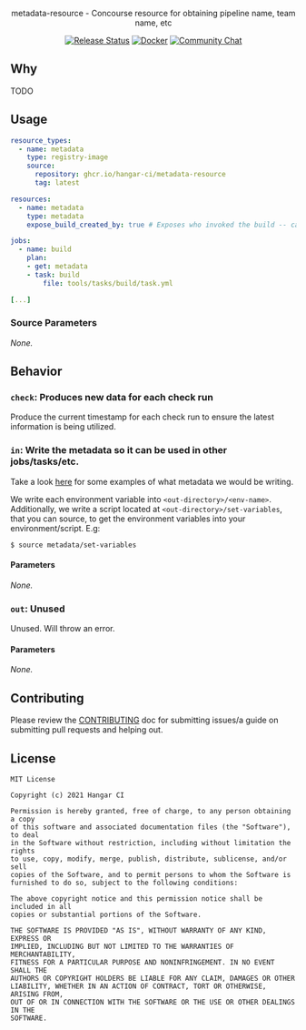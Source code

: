 <p align="center">metadata-resource - Concourse resource for obtaining pipeline name, team name, etc</p>
<p align="center">
  <a href="https://github.com/orgs/hangar-ci/packages?repo_name=metadata-resource"><img src="https://github.com/hangar-ci/metadata-resource/workflows/release/badge.svg" alt="Release Status"></a>
  <a href="https://github.com/orgs/hangar-ci/packages/container/metadata-resource/versions"><img src="https://img.shields.io/badge/Docker-hangar--ci%2Fmetadata--resource-blue.svg" alt="Docker"></a>
  <a href="https://liam.sh/chat"><img src="https://img.shields.io/badge/Community-Chat%20with%20us-green.svg" alt="Community Chat"></a>
</p>

## Why

TODO

## Usage

```yaml
resource_types:
  - name: metadata
    type: registry-image
    source:
      repository: ghcr.io/hangar-ci/metadata-resource
      tag: latest

resources:
  - name: metadata
    type: metadata
    expose_build_created_by: true # Exposes who invoked the build -- can only be specified for Concourse v7.0.0+!

jobs:
  - name: build
    plan:
    - get: metadata
    - task: build
        file: tools/tasks/build/task.yml

[...]
```

### Source Parameters

*None.*

## Behavior

### `check`: Produces new data for each check run

Produce the current timestamp for each check run to ensure the latest information is being utilized.

### `in`: Write the metadata so it can be used in other jobs/tasks/etc.

Take a look [here](https://github.com/hangar-ci/metadata-resource/blob/483d49a05e364513a74c4df71a80b18b507bcfca/resource/in#L9)
for some examples of what metadata we would be writing.

We write each environment variable into `<out-directory>/<env-name>`. Additionally, we write a script
located at `<out-directory>/set-variables`, that you can source, to get the environment variables into
your environment/script. E.g:

```console
$ source metadata/set-variables
```

#### Parameters

*None.*

### `out`: Unused

Unused. Will throw an error.

#### Parameters

*None.*

## Contributing

Please review the [CONTRIBUTING](CONTRIBUTING.md) doc for submitting issues/a guide
on submitting pull requests and helping out.

## License

```
MIT License

Copyright (c) 2021 Hangar CI

Permission is hereby granted, free of charge, to any person obtaining a copy
of this software and associated documentation files (the "Software"), to deal
in the Software without restriction, including without limitation the rights
to use, copy, modify, merge, publish, distribute, sublicense, and/or sell
copies of the Software, and to permit persons to whom the Software is
furnished to do so, subject to the following conditions:

The above copyright notice and this permission notice shall be included in all
copies or substantial portions of the Software.

THE SOFTWARE IS PROVIDED "AS IS", WITHOUT WARRANTY OF ANY KIND, EXPRESS OR
IMPLIED, INCLUDING BUT NOT LIMITED TO THE WARRANTIES OF MERCHANTABILITY,
FITNESS FOR A PARTICULAR PURPOSE AND NONINFRINGEMENT. IN NO EVENT SHALL THE
AUTHORS OR COPYRIGHT HOLDERS BE LIABLE FOR ANY CLAIM, DAMAGES OR OTHER
LIABILITY, WHETHER IN AN ACTION OF CONTRACT, TORT OR OTHERWISE, ARISING FROM,
OUT OF OR IN CONNECTION WITH THE SOFTWARE OR THE USE OR OTHER DEALINGS IN THE
SOFTWARE.
```